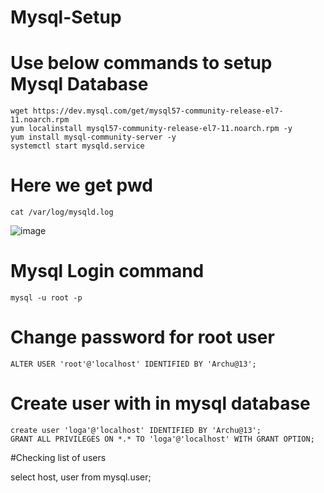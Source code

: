 # Mysql-Setup

# Use below commands to setup Mysql Database
    wget https://dev.mysql.com/get/mysql57-community-release-el7-11.noarch.rpm
    yum localinstall mysql57-community-release-el7-11.noarch.rpm -y
    yum install mysql-community-server -y
    systemctl start mysqld.service
  # Here we get pwd
    cat /var/log/mysqld.log
  ![image](https://user-images.githubusercontent.com/58024415/104094459-07e6ef80-52b7-11eb-84b6-5263c15b4faf.png)
# Mysql Login command
    mysql -u root -p
# Change password for root user
    ALTER USER 'root'@'localhost' IDENTIFIED BY 'Archu@13';
# Create user with in mysql database
    create user 'loga'@'localhost' IDENTIFIED BY 'Archu@13';
    GRANT ALL PRIVILEGES ON *.* TO 'loga'@'localhost' WITH GRANT OPTION;

#Checking list of users

select host, user from mysql.user;

